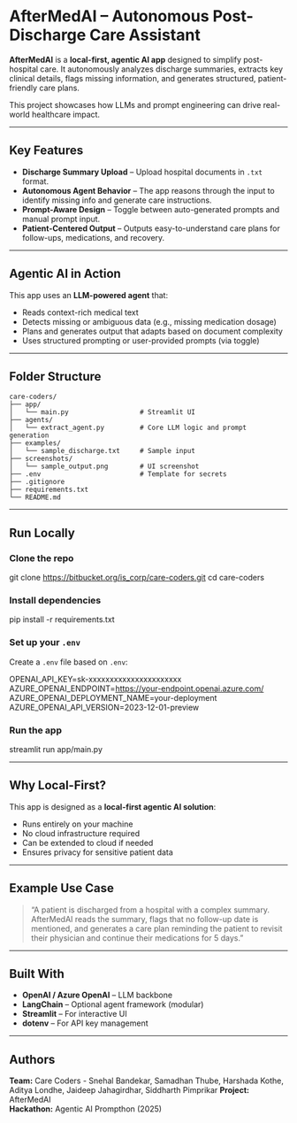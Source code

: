 
# AfterMedAI – Autonomous Post-Discharge Care Assistant

**AfterMedAI** is a **local-first, agentic AI app** designed to simplify post-hospital care. It autonomously analyzes discharge summaries, extracts key clinical details, flags missing information, and generates structured, patient-friendly care plans.

This project showcases how LLMs and prompt engineering can drive real-world healthcare impact.

---

##  Key Features

-  **Discharge Summary Upload** – Upload hospital documents in `.txt` format.
-  **Autonomous Agent Behavior** – The app reasons through the input to identify missing info and generate care instructions.
-  **Prompt-Aware Design** – Toggle between auto-generated prompts and manual prompt input.
-  **Patient-Centered Output** – Outputs easy-to-understand care plans for follow-ups, medications, and recovery.

---

##  Agentic AI in Action

This app uses an **LLM-powered agent** that:
- Reads context-rich medical text
- Detects missing or ambiguous data (e.g., missing medication dosage)
- Plans and generates output that adapts based on document complexity
- Uses structured prompting or user-provided prompts (via toggle)

---

##  Folder Structure

```
care-coders/
├── app/
│   └── main.py                  # Streamlit UI
├── agents/
│   └── extract_agent.py         # Core LLM logic and prompt generation
├── examples/
│   └── sample_discharge.txt     # Sample input
├── screenshots/
│   └── sample_output.png        # UI screenshot
├── .env                         # Template for secrets
├── .gitignore
├── requirements.txt
└── README.md
```

---

## Run Locally

### Clone the repo
git clone https://bitbucket.org/is_corp/care-coders.git
cd care-coders

### Install dependencies
pip install -r requirements.txt

### Set up your `.env`
Create a `.env` file based on `.env`:

OPENAI_API_KEY=sk-xxxxxxxxxxxxxxxxxxxxxx
AZURE_OPENAI_ENDPOINT=https://your-endpoint.openai.azure.com/
AZURE_OPENAI_DEPLOYMENT_NAME=your-deployment
AZURE_OPENAI_API_VERSION=2023-12-01-preview


### Run the app
streamlit run app/main.py

---

## Why Local-First?

This app is designed as a **local-first agentic AI solution**:
- Runs entirely on your machine
- No cloud infrastructure required
- Can be extended to cloud if needed
- Ensures privacy for sensitive patient data

---

## Example Use Case

> “A patient is discharged from a hospital with a complex summary. AfterMedAI reads the summary, flags that no follow-up date is mentioned, and generates a care plan reminding the patient to revisit their physician and continue their medications for 5 days.”

---

## Built With

- **OpenAI / Azure OpenAI** – LLM backbone
- **LangChain** – Optional agent framework (modular)
- **Streamlit** – For interactive UI
- **dotenv** – For API key management


---

## Authors

**Team:** Care Coders - Snehal Bandekar, Samadhan Thube, Harshada Kothe, Aditya Londhe, Jaideep Jahagirdhar, Siddharth Pimprikar
**Project:** AfterMedAI  
**Hackathon:** Agentic AI Prompthon (2025)


